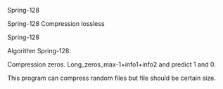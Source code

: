 Spring-128

Spring-128 Compression lossless

Spring-128

Algorithm Spring-128:

Compression zeros. Long_zeros_max-1+info1+info2 and predict 1 and 0.

This program can compress random files but file should be certain size.
